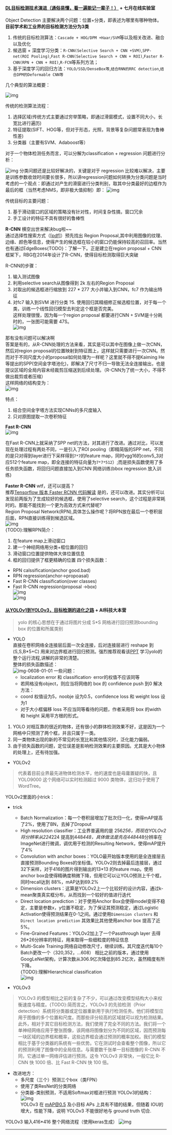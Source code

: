 #### [DL目标检测技术演进（通俗易懂，看一遍能记一辈子！）][Title-0000-01] + 七月在线实验室
Object Detection 主要解决两个问题：位置+分类，即表述为哪里有哪种物体。  
**目前学术和工业界的目标检测方法分为3类**
1. 传统的目标检测算法：`Cascade + HOG/DPM +Haar/SVM`等以及相关改进、融合以及优化
2. 候选窗 + 深度学习分类：`R-CNN(Selective Search + CNN +SVM)`,`SPP-net(ROI Pooling)`,`Fast R-CNN(Selective Search + CNN + ROI)`,`Faster R-CNN(RPN + CNN + ROI)`,`R-FCN`等系列方法；
3. 基于深度学习的回归方法：`YOLO/SSD/DenseBox等`,`结合RNN的RRC detection`,`结合DPM的Deformable CNN等`

几个典型的算法概要：  

![img][img-0000-0101]

传统的检测算法流程：  
1. 选择区域(传统方式主要通过穷举策略，即通过滑窗模式，设置不同大小，长宽比进行遍历)
2. 特征提取(SIFT、HOG等，但对于形态，光照，背景等复杂问题常表现为鲁棒性差)
3. 分类器（主要有SVM、Adaboost等）

对于一个物体检测任务而言，可以分解为classification + regression 问题进行分析：  

![img][img-0000-0102]
分类问题还是比较好解决的，关键是对于 regression
比较难以解决，主要是训练参数收敛时间要长很多，所以讲regression问题如何转换为分类问题是当时考虑的一个观点：即通过对产生的滑窗进行分类判别，取其中分类最好的边框作为最后的框（当然考虑NMS，即非极大值抑制）即：
![img][img-0000-0103]    

传统目标的主要问题：
1. 基于滑动窗口的区域的策略没有针对性，时间复杂性搞，窗口冗余
2. 手工设计的特征不具有很好的鲁棒性  

**R-CNN** 横空出世来解决bug啦~~  
通过选择性搜索方式（[[pdf]][pdf-0000-0101]）预先找出 Region Proposal,其中利用图像的纹理、边缘、颜色等信息，使得产生的候选框在较小的窗口仍能保持较高的召回率。当然也有通过EdgeBoxes{TODO}：了解一下。正是建立在region proposal + CNN 框架下，RBG在2014年设计了R-CNN，使得目标检测取得巨大突破  

R-CNN的步骤：
1. 输入测试图像
2. 利用selective search从图像得到 2k 左右的Region Proposal
3. 对取出的候选框进行缩放到 227 * 277 大小并输入到CNN，fc7 作为输出特征
4. 对fc7 输入到SVM 进行分类
?5. 使用回归其精细修正候选框位置，对于每一个类，训练一个线性回归模型去判定这个框是否完美。  
这样处理很慢，因为每一个region proposal 都要进行CNN + SVM是十分耗时的，一张图可能需要 47S。  
![img][img-0000-0104] 

那有没有问题可以解决啊  
答案是有的，从R-CNN处理的方法来看，其实是可以其中在图像上做一次CNN，然后对region proposal的位置映射到特征图上，这样就只需要进行一次CNN。然而对于不同尺度大小的proposal如何处理为一样呢？这里就不得不提Kaiming He等提出的SPP(空间金字塔池化)，即解决了尺寸不归一导致无法全连接输出，也是提议区域的全局内容未经裁剪压缩送到后续处理。（R-CNN为了统一大小，不得不做出裁剪或者压缩）  
这样网络的结构变为：  
![img][img-0000-0105]   

特点：
1. 结合空间金字塔方法实现CNNs的多尺度输入
2. 只对原图提取一次卷积特征   

**Fast R-CNN**  
![img][img-0000-0106]  

在Fast R-CNN上就采纳了SPP net的方法，对其进行了改进。通过对比，可以发现在处理过程有两处不同，一是引入了ROI pooling（即精简版的SPP net，不同的是只对得到layer进行下采样得到`7*7`的feature map，同时vgg16的conv5_3对应512个feature map，即全连接的特征向量为`7*7*512`）;而是损失函数使用了多任务损失函数，将回归问题直接加入到CNN 网络训练(bbox regression 放入训练)  

**Faster R-CNN** wtf，还可以提高？  
推荐[Tensorflow 版本 Faster RCNN 代码解读][link-0000-0101]
是的，还可以改进。其实分析可以发现前两版为了生成较好的候选框，使用了selective search，这个过程是非常耗时的。那能不能找到一个更为高效方式来代替呢?  
Region Proposal Network(RPN),具体怎么操作呢？将RPN放在最后一个卷积层后面，RPN直接训练得到候选区域。  
![img][img-0000-0107]  
{TODO}:理解RPN简介：
1. 在feature map上滑动窗口
2. 建一个神经网络用分类+框位置的回归  
3. 滑动窗口位置提供物体大体位置信息
4. 框的回归提供了框更精确的位置
四个损失函数：  
* RPN calssification(anchor good.bad)
* RPN regression(anchor->propoasal)
* Fast R-CNN classification(over classes)
* Fast R-CNN regression(proposal ->box)  
![img][img-0000-0108]   
![img][img-0000-0109]  



#### [从YOLOv1到YOLOv3，目标检测的进化之路][Title-0608-01] + AI科技大本营

> yolo 的核心思想在于通过将图片分成 S*S 网格进行回归预测bounding box 的位置和所属类别
* YOLO  
直接在卷积网络全连接层后面一次全连接，后对连接层进行 reshape 到 (S,S,B*5+C) 用来对边界框进行回归预测。强烈推荐观看该[PPT][PPT-0608-0101] 学习yolo的整个运行流程,讲解的非常的清楚。  
整体的损失函数描述：  
![img-0608-01-01][img-0608-01-01]
一些问题：
	* localization error 和 classification· error的权值不应该同等
	* 若网格没有object，则应当将网络的 box 的 confidence push 到0
解决方法：
	* coord 权值设为5，noobje 设为0.5，confidence loss 和 weight loss 设为1
	* 对于大小框偏移 loss 不应当同等看待的问题，作者采用将 box 的width 和 height 采用平方根的形式。

1. YOLO 对相互靠的很近的物体，还有很小的群体检测效果不好，这是因为一个网格中只预测了两个框，并且只属于一类。
2. 同一类物体出现的新的不常见的长宽比和其他情况时，泛化能力偏弱。
3. 由于损失函数的问题，定位误差是影响检测效果的主要原因。尤其是大小物体的处理上，还有待加强。

* YOLOv2
> 代表着目前业界最先进物体检测水平，他的速度也是毋庸置疑的快，且YOLO9000 这个网络可以实时检测超过 9000 类物体，这归功于使用了 WordTree。  

YOLOv2里面的小trick：
* trick
	* Batch Normalization：每一个卷积层增加了批次归一化，使得mAP提高了2%，使用了BN，去掉了Dropout
	* High resolution classifier：工业界普遍用的是 256*256，而现在YOLOv2将分辨率从224*224 提高到448*448，具体做法是先在448*448分辨率在ImageNet进行微调，调优用于检测的Resulting Network，使得mAP提升了4%
	* Convolution with anchor boxes：YOLO最开始版本使用的是全连接层去直接预测Bounding Boxes的坐标值。YOLOv2则去掉最后连接层，通过32下采样，对于416的图片得到输出的13*13 的feature map。使用anchor box会使得精确度稍微下降，但用它可以让YOLO预测上千个框，同时recall达到 88%，mAP达到69.2%
	* Dimension clusters：这算是YOLOv2上一个比较好的设计内容，通过k-mean聚类真实框分布，从而找到一个较好的值进行迭代
	* Direct location prediction：对于使用Anchor Box会使得model变得不稳定，主要是参数x，y位置不稳定，为了保证其预测稳定，通过Logistic Activation使得预测结果在0-1之间。通过使用`Dimension clusters` 和 `Direct location prediction` 其效果比其他使用anchor box 提高了近 5%。
	* Fine-Grained Features：YOLOv2加上了一个Passthrough layer 去得26*26分辨率的特征，用来取得一些细粒度的特征信息
	* Multi-Scale Training:网络自动修改尺寸，继续训练。其尺度迭代每10个Batch更改一个（320,352，...608）
相比之前的版本，通过使用GoogLeNet架构，计算次数从306.9亿次降低到85.2亿次，虽然精度有所下降。  
{TODO}:理解Hierarchical classification  
![img][img-0608-01-02]

* YOLOv3   
> YOLOv3 的模型相比之前的复杂了不少，可以通过改变模型结构大小来权衡速度与精度。{TODO}:简而言之，YOLOv3 的先验检测（Prior detection）系统将分类器或定位器重新用于执行检测任务。他们将模型应用于图像的多个位置和尺度。而那些评分较高的区域就可以视为检测结果。此外，相对于其它目标检测方法，我们使用了完全不同的方法。我们将一个单神经网络应用于整张图像，该网络将图像划分为不同的区域，因而预测每一块区域的边界框和概率，这些边界框会通过预测的概率加权。我们的模型相比于基于分类器的系统有一些优势。它在测试时会查看整个图像，所以它的预测利用了图像中的全局信息。与需要数千张单一目标图像的 R-CNN 不同，它通过单一网络评估进行预测。这令 YOLOv3 非常快，一般它比 R-CNN 快 1000 倍、比 Fast R-CNN 快 100 倍。  


* 改进地方：
	* 多尺度（三个）预测三个box（类FPN）
	* 使用了类ResNet的分类网络
	* 分类器-类别预测，不适用Softmax对框进行预测
YOLOv3的结构：  
![img][img-0608-01-03]  
YOLOv3 在 mAP@0.5 及小目标 APs 上具有不错的结果，但随着 IOU的增大，性能下降，说明 YOLOv3 不能很好地与 ground truth 切合.  

YOLOv3 输入416*416 整个网络流程（使用keras生成）
![img](img/yolov3-416.png)




---
[Title-0000-01]:https://mp.weixin.qq.com/s/5WLw5Do909KaHsHsagD7WQ
[link-0000-0101]:https://zhuanlan.zhihu.com/p/32230004
[pdf-0000-0101]:http://www.huppelen.nl/publications/selectiveSearchDraft.pdf
[img-0000-0101]:img/20180000-01-01.jpg
[img-0000-0102]:img/20180000-01-02.jpg
[img-0000-0103]:img/20180000-01-03.jpg
[img-0000-0104]:img/20180000-01-04.jpg
[img-0000-0105]:img/20180000-01-05.jpg
[img-0000-0106]:img/20180000-01-06.jpg
[img-0000-0107]:img/20180000-01-07.jpg
[img-0000-0108]:img/20180000-01-08.jpg
[img-0000-0109]:img/20180000-01-09.jpg

[Title-0608-01]:https://mp.weixin.qq.com/s/f27A3hfXgGx0b24_5mKryw
[img-0608-01-01]:img/20180608-01-01.jpg
[img-0608-01-02]:img/20180608-01-02.jpg
[img-0608-01-03]:img/20180608-01-03.jpg
[PPT-0608-0101]:https://docs.google.com/presentation/d/1aeRvtKG21KHdD5lg6Hgyhx5rPq_ZOsGjG5rJ1HP7BbA/pub?start=false&loop=false&delayms=3000&slide=id.p
